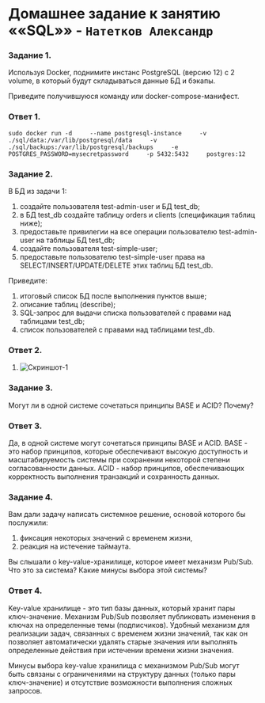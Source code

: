 # Домашнее задание к занятию ««SQL»» - `Натетков Александр`



### Задание 1. 

Используя Docker, поднимите инстанс PostgreSQL (версию 12) c 2 volume, в который будут складываться данные БД и бэкапы.

Приведите получившуюся команду или docker-compose-манифест.

### Ответ 1. 

```
sudo docker run -d     --name postgresql-instance     -v ./sql/data:/var/lib/postgresql/data     -v ./sql/backups:/var/lib/postgresql/backups     -e POSTGRES_PASSWORD=mysecretpassword     -p 5432:5432     postgres:12
```



### Задание 2.

В БД из задачи 1:

1. создайте пользователя test-admin-user и БД test_db;
2. в БД test_db создайте таблицу orders и clients (спeцификация таблиц ниже);
3. предоставьте привилегии на все операции пользователю test-admin-user на таблицы БД test_db;
4. создайте пользователя test-simple-user;
5. предоставьте пользователю test-simple-user права на SELECT/INSERT/UPDATE/DELETE этих таблиц БД test_db.

Приведите:

1. итоговый список БД после выполнения пунктов выше;
2. описание таблиц (describe);
3. SQL-запрос для выдачи списка пользователей с правами над таблицами test_db;
4. список пользователей с правами над таблицами test_db.

### Ответ 2. 

1. ![Скриншот-1]([https://github.com/netology-code/sys-pattern-homework/blob/main/img/img15.png](https://github.com/karapuze/gitlab-hw/blob/main/img/Снимок%20экрана%202024-02-04%20в%2008.56.49.png))

### Задание 3.

Могут ли в одной системе сочетаться принципы BASE и ACID? Почему?

### Ответ 3.

Да, в одной системе могут сочетаться принципы BASE и ACID. BASE - это набор принципов, которые обеспечивают высокую доступность и масштабируемость системы при сохранении некоторой степени согласованности данных. ACID - набор принципов, обеспечивающих корректность выполнения транзакций и сохранность данных.

### Задание 4.

Вам дали задачу написать системное решение, основой которого бы послужили:

1. фиксация некоторых значений с временем жизни,
2. реакция на истечение таймаута.

Вы слышали о key-value-хранилище, которое имеет механизм Pub/Sub. Что это за система? Какие минусы выбора этой системы?

### Ответ 4.

Key-value хранилище - это тип базы данных, который хранит пары ключ-значение. 
Механизм Pub/Sub позволяет публиковать изменения в ключах на определенные темы (подписчиков). Удобный механизм для реализации задач, связанных с временем жизни значений, так как он позволяет автоматически удалять старые значения или выполнять определенные действия при истечении времени жизни значения.

Минусы выбора key-value хранилища с механизмом Pub/Sub могут быть связаны с ограничениями на структуру данных (только пары ключ-значение) и отсутствие возможности выполнения сложных запросов.
